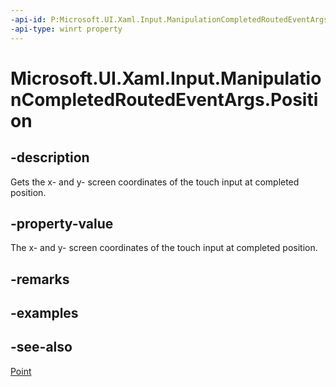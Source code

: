 ```yaml
---
-api-id: P:Microsoft.UI.Xaml.Input.ManipulationCompletedRoutedEventArgs.Position
-api-type: winrt property
---
```


<!-- Property syntax
public Windows.Foundation.Point Position { get; }
-->

# Microsoft.UI.Xaml.Input.ManipulationCompletedRoutedEventArgs.Position

## -description
Gets the x- and y- screen coordinates of the touch input at completed position.

## -property-value
The x- and y- screen coordinates of the touch input at completed position.

## -remarks

## -examples

## -see-also
[Point](/uwp/api/windows.foundation.point)
